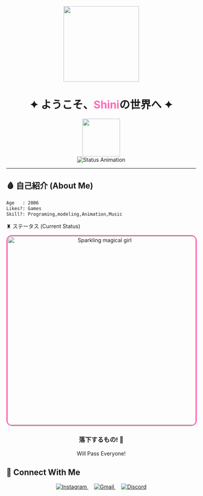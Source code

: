 <!-- Animated Banner -->
<div align="center">
  <img src="https://media.tenor.com/9E0DlV1F1IAAAAAC/wave-japanese.gif" width="200"/>
  <h1 align="center">✦ ようこそ、<span style="color: #ff69b4;">Shini</span>の世界へ ✦</h1>
  <img src="https://media.tenor.com/3Hhx0R-km8kAAAAi/juicy-sakura.gif" width="100"/>
</div>

<!-- Status Animation -->
<div align="center">
  <img src="https://readme-typing-svg.demolab.com?font=Noto+Sans+JP&weight=600&size=22&duration=4000&pause=1000&color=FF69B4&center=true&vCenter=true&width=435&lines=%E7%8F%BE%E5%9C%A8%E3%83%97%E3%83%AD%E3%82%B0%E3%83%A9%E3%83%9F%E3%83%B3%E3%82%B0%E4%B8%AD%E2%9C%A8;%E2%9D%A4%EF%B8%8F+Eat+Sleep+Repeat!+%E2%9D%A4%EF%B8%8F;%F0%9F%8D%81+Learning+On+My+Own+%F0%9F%8D%81" alt="Status Animation"/>
</div>

---

## 🩸 自己紹介 (About Me)
```svg
Age   : 2006
Likes?: Games
Skill?: Programing,modeling,Animation,Music

```
♜ ステータス (Current Status)
<div align="center">
  <img
    src="https://i.pinimg.com/originals/c0/23/29/c02329b60cf6bea43d1b8ff9ce4c5851.gif"
    alt="Sparkling magical girl"
    width="500"
    style="border: 3px solid #ff69b4; border-radius: 15px;"
  >
  <h3>落下するもの! 🍂</h3>
  <p>Will Pass Everyone!</p>
</div>

## 🌸 Connect With Me

<p align="center">
  <a href="https://www.instagram.com/02_jedo/">
    <img src="https://img.shields.io/badge/📸_Instagram-@02_jedo-FF69B4?style=flat-square&logo=instagram" alt="Instagram">
  </a>
  
  <a href="mailto:shinitakamori@gmail.com" style="margin: 0 15px;">
    <img src="https://img.shields.io/badge/✉️_Gmail-shinitakamori%40gmail.com-FF69B4?style=flat-square&logo=gmail" alt="Gmail">
  </a>
  
  <a href="https://discord.com/users/shinthedeath">
    <img src="https://img.shields.io/badge/🎮_Discord-shinthedeath-FF69B4?style=flat-square&logo=discord" alt="Discord">
  </a>
</p>
